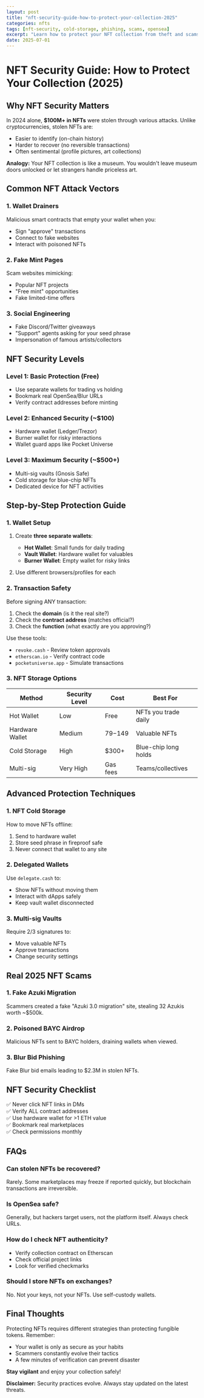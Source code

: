 ```yaml
---
layout: post
title: "nft-security-guide-how-to-protect-your-collection-2025"
categories: nfts
tags: [nft-security, cold-storage, phishing, scams, opensea]
excerpt: "Learn how to protect your NFT collection from theft and scams with this comprehensive 2025 security guide covering wallets, transactions, and storage best practices."
date: 2025-07-01
---
```


# NFT Security Guide: How to Protect Your Collection (2025)

## Why NFT Security Matters

In 2024 alone, ​**$100M+ in NFTs** were stolen through various attacks. Unlike cryptocurrencies, stolen NFTs are:

- Easier to identify (on-chain history)
- Harder to recover (no reversible transactions)
- Often sentimental (profile pictures, art collections)

**Analogy:** Your NFT collection is like a museum. You wouldn't leave museum doors unlocked or let strangers handle priceless art.

## Common NFT Attack Vectors

### 1. Wallet Drainers
Malicious smart contracts that empty your wallet when you:
- Sign "approve" transactions
- Connect to fake websites
- Interact with poisoned NFTs

### 2. Fake Mint Pages
Scam websites mimicking:
- Popular NFT projects
- "Free mint" opportunities
- Fake limited-time offers

### 3. Social Engineering
- Fake Discord/Twitter giveaways
- "Support" agents asking for your seed phrase
- Impersonation of famous artists/collectors

## NFT Security Levels

### Level 1: Basic Protection (Free)
- Use separate wallets for trading vs holding
- Bookmark real OpenSea/Blur URLs
- Verify contract addresses before minting

### Level 2: Enhanced Security (~$100)
- Hardware wallet (Ledger/Trezor)
- Burner wallet for risky interactions
- Wallet guard apps like Pocket Universe

### Level 3: Maximum Security (~$500+)
- Multi-sig vaults (Gnosis Safe)
- Cold storage for blue-chip NFTs
- Dedicated device for NFT activities

## Step-by-Step Protection Guide

### 1. Wallet Setup
1. Create ​**three separate wallets**:
   - ​**Hot Wallet**: Small funds for daily trading
   - ​**Vault Wallet**: Hardware wallet for valuables
   - ​**Burner Wallet**: Empty wallet for risky links

2. Use different browsers/profiles for each

### 2. Transaction Safety
Before signing ANY transaction:
1. Check the ​**domain** (is it the real site?)
2. Check the ​**contract address** (matches official?)
3. Check the ​**function** (what exactly are you approving?)

Use these tools:
- `revoke.cash` - Review token approvals
- `etherscan.io` - Verify contract code
- `pocketuniverse.app` - Simulate transactions

### 3. NFT Storage Options

| Method | Security Level | Cost | Best For |
| --- | --- | --- | --- |
| Hot Wallet | Low | Free | NFTs you trade daily |
| Hardware Wallet | Medium | $79-$149 | Valuable NFTs |
| Cold Storage | High | $300+ | Blue-chip long holds |
| Multi-sig | Very High | Gas fees | Teams/collectives |

## Advanced Protection Techniques

### 1. NFT Cold Storage
How to move NFTs offline:
1. Send to hardware wallet
2. Store seed phrase in fireproof safe
3. Never connect that wallet to any site

### 2. Delegated Wallets
Use `delegate.cash` to:
- Show NFTs without moving them
- Interact with dApps safely
- Keep vault wallet disconnected

### 3. Multi-sig Vaults
Require 2/3 signatures to:
- Move valuable NFTs
- Approve transactions
- Change security settings

## Real 2025 NFT Scams

### 1. Fake Azuki Migration
Scammers created a fake "Azuki 3.0 migration" site, stealing 32 Azukis worth ~$500k.

### 2. Poisoned BAYC Airdrop
Malicious NFTs sent to BAYC holders, draining wallets when viewed.

### 3. Blur Bid Phishing
Fake Blur bid emails leading to $2.3M in stolen NFTs.

## NFT Security Checklist

✅ Never click NFT links in DMs  
✅ Verify ALL contract addresses  
✅ Use hardware wallet for >1 ETH value  
✅ Bookmark real marketplaces  
✅ Check permissions monthly  

## FAQs

### Can stolen NFTs be recovered?
Rarely. Some marketplaces may freeze if reported quickly, but blockchain transactions are irreversible.

### Is OpenSea safe?
Generally, but hackers target users, not the platform itself. Always check URLs.

### How do I check NFT authenticity?
- Verify collection contract on Etherscan
- Check official project links
- Look for verified checkmarks

### Should I store NFTs on exchanges?
No. Not your keys, not your NFTs. Use self-custody wallets.

## Final Thoughts

Protecting NFTs requires different strategies than protecting fungible tokens. Remember:

- Your wallet is only as secure as your habits
- Scammers constantly evolve their tactics
- A few minutes of verification can prevent disaster

**Stay vigilant** and enjoy your collection safely!

**Disclaimer:** Security practices evolve. Always stay updated on the latest threats.
